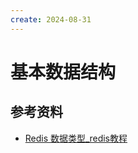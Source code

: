 ```yaml
---
create: 2024-08-31
---
```

# 基本数据结构



## 参考资料

* [Redis 数据类型_redis教程](https://www.redis.net.cn/tutorial/3505.html)